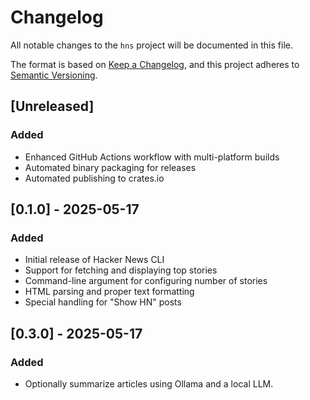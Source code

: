 # Changelog

All notable changes to the `hns` project will be documented in this file.

The format is based on [Keep a Changelog](https://keepachangelog.com/en/1.0.0/),
and this project adheres to [Semantic Versioning](https://semver.org/spec/v2.0.0.html).

## [Unreleased]

### Added
- Enhanced GitHub Actions workflow with multi-platform builds
- Automated binary packaging for releases
- Automated publishing to crates.io

## [0.1.0] - 2025-05-17
### Added
- Initial release of Hacker News CLI
- Support for fetching and displaying top stories
- Command-line argument for configuring number of stories
- HTML parsing and proper text formatting
- Special handling for "Show HN" posts

## [0.3.0] - 2025-05-17
### Added 
- Optionally summarize articles using Ollama and a local LLM. 